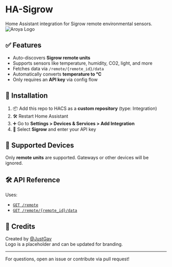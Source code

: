 # HA-Sigrow

Home Assistant integration for Sigrow remote environmental sensors.
![Aroya Logo](custom_components/sigrow/icons/sigrpw.png)

## ✅ Features

- Auto-discovers **Sigrow remote units**
- Supports sensors like temperature, humidity, CO2, light, and more
- Fetches data via `/remote/{remote_id}/data`
- Automatically converts **temperature to °C**
- Only requires an **API key** via config flow

## 🔧 Installation

1. 📦 Add this repo to HACS as a **custom repository** (type: Integration)
2. 🛠 Restart Home Assistant
3. ➕ Go to **Settings > Devices & Services > Add Integration**
4. 🔑 Select **Sigrow** and enter your API key

## 🧪 Supported Devices

Only **remote units** are supported. Gateways or other devices will be ignored.

## 🛠 API Reference

Uses:
- [`GET /remote`](https://app.sigrow.com/api/v2/remote)
- [`GET /remote/{remote_id}/data`](https://app.sigrow.com/api/v2/remote/{remote_id}/data)

## 🧩 Credits

Created by [@JustGav](https://github.com/JustGav)  
Logo is a placeholder and can be updated for branding.

---

For questions, open an issue or contribute via pull request!
